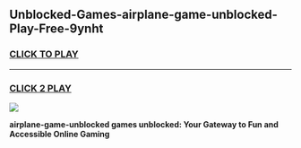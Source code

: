 
## Unblocked-Games-airplane-game-unblocked-Play-Free-9ynht
<h3>
<a href="https://premium76.site?title=airplane-game-unblocked&ref=15A">CLICK TO PLAY</a></h3>
<hr>

<h3>
<a href="https://premium76.site?title=airplane-game-unblocked&ref=15A">CLICK 2 PLAY</a>
  
</h3>

<a href="https://premium76.site?title=airplane-game-unblocked&ref=15A"><img src="https://clearcache.store/games.png"></a>


**airplane-game-unblocked games unblocked: Your Gateway to Fun and Accessible Online Gaming**
